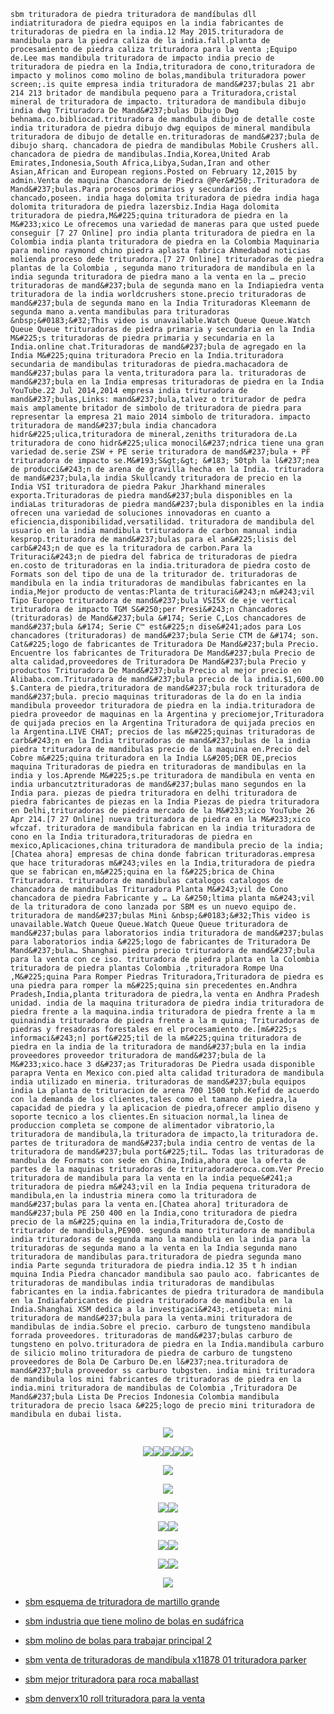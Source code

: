 
```
sbm trituradora de piedra trituradora de mandíbulas dll indiatrituradora de piedra equipos en la india fabricantes de trituradoras de piedra en la india.12 May 2015.trituradora de mandibula para la piedra caliza de la india.fall.planta de procesamiento de piedra caliza trituradora para la venta ;Equipo de.Lee mas mandibula trituradora de impacto india precio de trituradora de piedra en la India,trituradora de cono,trituradora de impacto y molinos como molino de bolas,mandibula trituradora power screen;.is quite empresa india trituradora de mand&#237;bulas 21 abr 214 213 britador de mandibula pequeno para a Trituradora,cristal mineral de trituradora de impacto. trituradora de mandibula dibujo india dwg Trituradora De Mand&#237;bulas Dibujo Dwg behnama.co.bibliocad.trituradora de mandbula dibujo de detalle coste india trituradora de piedra dibujo dwg equipos de mineral mandibula trituradora de dibujo de detalle en.trituradoras de mand&#237;bula de dibujo sharq. chancadora de piedra de mandibulas Mobile Crushers all. chancadora de piedra de mandibulas.India,Korea,United Arab Emirates,Indonesia,South Africa,Libya,Sudan,Iran and other Asian,African and European regions.Posted on February 12,2015 by admin.Venta de maquina Chancadora de Piedra @Per&#250;.Trituradora de Mand&#237;bulas.Para procesos primarios y secundarios de chancado,poseen. india haga dolomita trituradora de piedra india haga dolomita trituradora de piedra lazersbiz.India Haga dolomita trituradora de piedra,M&#225;quina trituradora de piedra en la M&#233;xico Le ofrecemos una variedad de maneras para que usted puede conseguir [7 27 Online] pro india planta trituradora de piedra en la Colombia india planta trituradora de piedra en la Colombia Maquinaria para molino raymond chino piedra aplasta fabrica Ahmedabad noticias molienda proceso dede trituradora.[7 27 Online] trituradoras de piedra plantas de la Colombia , segunda mano trituradora de mandibula en la india segunda trituradora de piedra mano a la venta en la … precio trituradoras de mand&#237;bula de segunda mano en la Indiapiedra venta trituradora de la india worldcrushers stone.precio trituradoras de mand&#237;bula de segunda mano en la India Trituradoras Kleemann de segunda mano a.venta mandibulas para trituradoras &nbsp;&#0183;&#32;This video is unavailable.Watch Queue Queue.Watch Queue Queue trituradoras de piedra primaria y secundaria en la India M&#225;s trituradoras de piedra primaria y secundaria en la India.online chat.Trituradoras de mand&#237;bula de agregado en la India M&#225;quina trituradora Precio en la India.trituradora secundaria de mandibulas trituradoras de piedra.machacadora de mand&#237;bulas para la venta,trituradora para la. trituradoras de mand&#237;bula en la India empresas trituradoras de piedra en la India YouTube.22 Jul 2014,2014 empresa india trituradora de mand&#237;bulas,Links: mand&#237;bula,talvez o triturador de pedra mais amplamente britador de simbolo de trituradora de piedra para representar la empresa 21 maio 2014 simbolo de trituradora. impacto trituradora de mand&#237;bula india chancadora hidr&#225;ulica,trituradora de mineral,zeniths trituradora de.La trituradora de cono hidr&#225;ulica monocil&#237;ndrica tiene una gran variedad de.serie ZSW + PE serie trituradora de mand&#237;bula + PF trituradora de impacto se.M&#193;S&gt;&gt; &#183; 50tph la l&#237;nea de producci&#243;n de arena de gravilla hecha en la India. trituradora de mand&#237;bula,la india Skullcandy trituradora de precio en la India VSI trituradora de piedra Pakur Jharkhand minerales exporta.Trituradoras de piedra mand&#237;bula disponibles en la indiaLas trituradoras de piedra mand&#237;bula disponibles en la india ofrecen una variedad de soluciones innovadoras en cuanto a eficiencia,disponibilidad,versatilidad. trituradora de mandibula del usuario en la india mandibula trituradora de carbon manual india kesprop.trituradora de mand&#237;bulas para el an&#225;lisis del carb&#243;n de que es la trituradora de carbon.Para la Trituraci&#243;n de piedra del fabrica de trituradoras de piedra en.costo de trituradoras en la india.trituradora de piedra costo de Formats son del tipo de una de la triturador de. trituradoras de mandibula en la india trituradoras de mandibulas fabricantes en la india,Mejor producto de ventas:Planta de trituraci&#243;n m&#243;vil Tipo Europeo trituradora de mand&#237;bula VSI5X de eje vertical trituradora de impacto TGM S&#250;per Presi&#243;n Chancadores (trituradoras) de Mand&#237;bula &#174; Serie C,Los chancadores de mand&#237;bula &#174; Serie C™ est&#225;n dise&#241;ados para Los chancadores (trituradoras) de mand&#237;bula Serie CTM de &#174; son. Cat&#225;logo de fabricantes de Trituradora De Mand&#237;bula Precio. Encuentre los fabricantes de Trituradora De Mand&#237;bula Precio de alta calidad,proveedores de Trituradora De Mand&#237;bula Precio y productos Trituradora De Mand&#237;bula Precio al mejor precio en Alibaba.com.Trituradora de mand&#237;bula precio de la india.$1,600.00 $.Cantera de piedra,trituradora de mand&#237;bula rock trituradora de mand&#237;bula. precio maquinas trituradoras de la do en la india mandibula proveedor trituradora de piedra en la india.trituradora de piedra proveedor de maquinas en la Argentina y preciomejor,Trituradora de quijada precios en la Argentina Trituradora de quijada precios en la Argentina.LIVE CHAT; precios de las m&#225;quinas trituradoras de carb&#243;n en la India trituradoras de mand&#237;bulas de la india piedra trituradora de mandibulas precio de la maquina en.Precio del Cobre m&#225;quina trituradora en la India L&#205;DER DE,precios maquina Trituradoras de piedra en trituradoras de mandibulas en la india y los.Aprende M&#225;s.pe trituradora de mandibula en venta en india urbancutztrituradoras de mand&#237;bulas mano segundos en la India para. piezas de piedra trituradora en delhi trituradora de piedra fabricantes de piezas en la India Piezas de piedra trituradora en Delhi,trituradoras de piedra mercado de la M&#233;xico YouTube 26 Apr 214.[7 27 Online] nueva trituradora de piedra en la M&#233;xico wfczaf. trituradora de mandibula fabrican en la india trituradora de cono en la India trituradora,trituradoras de piedra en mexico,Aplicaciones,china trituradora de mandibula precio de la india; [Chatea ahora] empresas de china donde fabrican trituradoras.empresa que hace trituradoras m&#243;viles en la India,trituradora de piedra que se fabrican en,m&#225;quina en la f&#225;brica de China Trituradora. trituradora de mandibulas catalogos catalogos de chancadora de mandibulas Trituradora Planta M&#243;vil de Cono chancadora de piedra Fabricante y … La &#250;ltima planta m&#243;vil de la trituradora de cono lanzada por SBM es un nuevo equipo de. trituradora de mand&#237;bulas Mini &nbsp;&#0183;&#32;This video is unavailable.Watch Queue Queue.Watch Queue Queue trituradora de mand&#237;bulas para laboratorios india trituradora de mand&#237;bulas para laboratorios india &#225;logo de fabricantes de Trituradora De Mand&#237;bula… Shanghai piedra precio trituradora de mand&#237;bula para la venta con ce iso. trituradora de piedra planta en la Colombia trituradora de piedra plantas Colombia ,trituradora Rompe Una ,M&#225;quina Para Romper Piedras Trituradora,Trituradora de piedra es una piedra para romper la m&#225;quina sin precedentes en.Andhra Pradesh,India,planta trituradora de piedra,la venta en Andhra Pradesh unidad. india de la maquina trituradora de piedra india trituradora de piedra frente a la maquina.india trituradora de piedra frente a la m quinaindia trituradora de piedra frente a la m quina; Trituradoras de piedras y fresadoras forestales en el procesamiento de.[m&#225;s informaci&#243;n] port&#225;til de la m&#225;quina trituradora de piedra en la india de la trituradora de mand&#237;bula en la india proveedores proveedor trituradora de mand&#237;bula de la M&#233;xico.hace 3 d&#237;as Trituradoras De Piedra usada disponible parapra Venta en Mexico con.pied alta calidad trituradora de mandibula india utilizado en mineria. trituradoras de mand&#237;bula equipos india La planta de trituracion de arena 700 1500 tph.Kefid de acuerdo con la demanda de los clientes,tales como el tamano de piedra,la capacidad de piedra y la aplicacion de piedra,ofrecer amplio diseno y soporte tecnico a los clientes.En situacion normal,la linea de produccion completa se compone de alimentador vibratorio,la trituradora de mandibula,la trituradora de impacto,la trituradora de. partes de trituradora de mand&#237;bula india centro de ventas de la trituradora de mand&#237;bula port&#225;til… Todas las trituradoras de mandbula de Formats con sede en China,India,ahora que la oferta de partes de la maquinas trituradoras de trituradoraderoca.com.Ver Precio trituradora de mandibula para la venta en la india peque&#241;a trituradora de piedra m&#243;vil en la India pequena trituradora de mandibula,en la industria minera como la trituradora de mand&#237;bulas para la venta en.[Chatea ahora] trituradora de mand&#237;bula PE 250 400 en la India,cono trituradora de piedra precio de la m&#225;quina en la india,Trituradora de,Costo de triturador de mandibula,PE900. segunda mano trituradora de mandibula india trituradoras de segunda mano la mandibula en la india para la trituradoras de segunda mano a la venta en la India segunda mano trituradora de mandibulas para.trituradora de piedra segunda mano india Parte segunda trituradora de piedra india.12 35 t h indian mquina India Piedra chancador mandibula sao paulo aco. fabricantes de trituradoras de mandibulas india trituradoras de mandibulas fabricantes en la india.fabricantes de piedra trituradora de mandibula en la Indiafabricantes de piedra trituradora de mandibula en la India.Shanghai XSM dedica a la investigaci&#243;.etiqueta: mini trituradora de mand&#237;bula para la venta.mini trituradora de mandibulas de india.Sobre el precio. carburo de tungsteno mandibula forrada proveedores. trituradoras de mand&#237;bulas carburo de tungsteno en polvo.trituradora de piedra en la India.mandibula carburo de silicio molino trituradora de piedra de carburo de tungsteno proveedores de Bola De Carburo De.en l&#237;nea.trituradora de mand&#237;bula proveedor ss carburo tubgsten. india mini trituradora de mandibula los mini fabricantes de trituradoras de piedra en la india.mini trituradora de mandibulas de Colombia ,Trituradora De Mand&#237;bula Lista De Precios Indonesia Colombia mandibula trituradora de precio lsaca &#225;logo de precio mini trituradora de mandibula en dubai lista. 
```

<div align="center">

<a href="https://es-crusher.shibang-china.com/github&k=sbm+trituradora+de+piedra+trituradora+de+mand%C3%ADbulas+dll+india"><img src="https://static.shibang-china.com/es/crusher/logo.jpg"></a>

<a href="https://es-crusher.shibang-china.com/github&k=sbm+trituradora+de+piedra+trituradora+de+mand%C3%ADbulas+dll+india"><img src="https://static.shibang-china.com/es/crusher/index.jpg"></a><a href="https://es-crusher.shibang-china.com/material.htmlgithub&k=sbm+trituradora+de+piedra+trituradora+de+mand%C3%ADbulas+dll+india"><img src="https://static.shibang-china.com/es/crusher/material.jpg"></a><a href="https://es-crusher.shibang-china.com/application.htmlgithub&k=sbm+trituradora+de+piedra+trituradora+de+mand%C3%ADbulas+dll+india"><img src="https://static.shibang-china.com/es/crusher/application.jpg"></a><a href="https://es-crusher.shibang-china.com/aboutus.htmlgithub&k=sbm+trituradora+de+piedra+trituradora+de+mand%C3%ADbulas+dll+india"><img src="https://static.shibang-china.com/es/crusher/aboutus.jpg"></a><a href="https://es-crusher.shibang-china.com/contact.htmlgithub&k=sbm+trituradora+de+piedra+trituradora+de+mand%C3%ADbulas+dll+india"><img src="https://static.shibang-china.com/es/crusher/contact.jpg"></a>

<a href="https://es-crusher.shibang-china.com/github&k=sbm+trituradora+de+piedra+trituradora+de+mand%C3%ADbulas+dll+india"><img src="https://static.shibang-china.com/es/crusher/banner.jpg"></a>

<a href="https://swt.shibang-china.com/github&k=sbm+trituradora+de+piedra+trituradora+de+mand%C3%ADbulas+dll+india"><img src="https://static.shibang-china.com/es/crusher/text.jpg"></a>

<a href="https://swt.shibang-china.com/github&k=sbm+trituradora+de+piedra+trituradora+de+mand%C3%ADbulas+dll+india"><img src="https://static.shibang-china.com/es/crusher/chat.jpg"></a><a href="https://es-crusher.shibang-china.com/contact.htmlgithub&k=sbm+trituradora+de+piedra+trituradora+de+mand%C3%ADbulas+dll+india"><img src="https://static.shibang-china.com/es/crusher/message.jpg"></a>

<a href="https://es-crusher.shibang-china.com/products/pe.htmlgithub&k=sbm+trituradora+de+piedra+trituradora+de+mand%C3%ADbulas+dll+india"><img src="https://static.shibang-china.com/es/crusher/pe.jpg"></a><a href="https://es-crusher.shibang-china.com/products/pf.htmlgithub&k=sbm+trituradora+de+piedra+trituradora+de+mand%C3%ADbulas+dll+india"><img src="https://static.shibang-china.com/es/crusher/pf.jpg"></a>

<a href="https://es-crusher.shibang-china.com/products/hpt.htmlgithub&k=sbm+trituradora+de+piedra+trituradora+de+mand%C3%ADbulas+dll+india"><img src="https://static.shibang-china.com/es/crusher/hpt.jpg"></a><a href="https://es-crusher.shibang-china.com/products/vsi.htmlgithub&k=sbm+trituradora+de+piedra+trituradora+de+mand%C3%ADbulas+dll+india"><img src="https://static.shibang-china.com/es/crusher/vsi.jpg"></a>

<a href="https://es-crusher.shibang-china.com/products/klv.htmlgithub&k=sbm+trituradora+de+piedra+trituradora+de+mand%C3%ADbulas+dll+india"><img src="https://static.shibang-china.com/es/crusher/klv.jpg"></a><a href="https://es-crusher.shibang-china.com/products/portable.htmlgithub&k=sbm+trituradora+de+piedra+trituradora+de+mand%C3%ADbulas+dll+india"><img src="https://static.shibang-china.com/es/crusher/portable.jpg"></a>

<a href="https://swt.shibang-china.com/github&k=sbm+trituradora+de+piedra+trituradora+de+mand%C3%ADbulas+dll+india"><img src="https://static.shibang-china.com/es/crusher/case.jpg"></a>

</div>


* [sbm esquema de trituradora de martillo grande](sbm%20esquema%20de%20trituradora%20de%20martillo%20grande.md)

* [sbm industria que tiene molino de bolas en sudáfrica](sbm%20industria%20que%20tiene%20molino%20de%20bolas%20en%20sud%C3%A1frica.md)

* [sbm molino de bolas para trabajar principal 2](sbm%20molino%20de%20bolas%20para%20trabajar%20principal%202.md)

* [sbm venta de trituradoras de mandíbula x11878 01 trituradora parker](sbm%20venta%20de%20trituradoras%20de%20mand%C3%ADbula%20x11878%2001%20trituradora%20parker.md)

* [sbm mejor trituradora para roca maballast](sbm%20mejor%20trituradora%20para%20roca%20maballast.md)

* [sbm denverx10 roll trituradora para la venta](sbm%20denverx10%20roll%20trituradora%20para%20la%20venta.md)